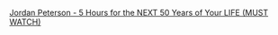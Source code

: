 [Jordan Peterson - 5 Hours for the NEXT 50 Years of Your LIFE (MUST WATCH)](https://www.youtube.com/watch?v=W8e_dvbXoCQ&list=WL&index=5 "Jordan Peterson: 5 Hours for the NEXT 50 Years of Your LIFE (MUST WATCH)")